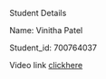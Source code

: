 Student Details 

Name: Vinitha Patel

Student_id: 700764037


Video link 
[clickhere](https://drive.google.com/file/d/1IU8Hp7j1XLxuw5Cveyo-1cK6JUJz1EoD/view?usp=sharing)
